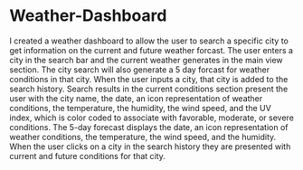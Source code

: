 # Weather-Dashboard

I created a weather dashboard to allow the user to search a specific city to get information on the current and future weather forcast. 
The user enters a city in the search bar and the current weather generates in the main view section.
The city search will also generate a 5 day forcast for weather conditions in that city.
When the user inputs a city, that city is added to the search history. 
Search results in the current conditions section present the user with the city name, the date, an icon representation of weather conditions, the temperature, the humidity, the wind speed, and the UV index, which is color coded to associate with favorable, moderate, or severe conditions. 
The 5-day forecast displays the date, an icon representation of weather conditions, the temperature, the wind speed, and the humidity.
When the user clicks on a city in the search history they are presented with current and future conditions for that city.
